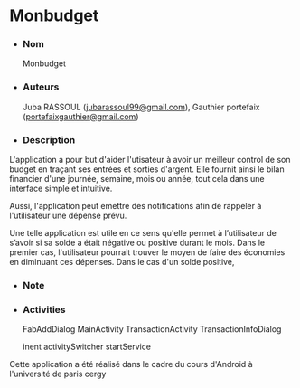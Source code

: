 # Monbudget

* ### Nom
  Monbudget




* ### Auteurs
  Juba RASSOUL (jubarassoul99@gmail.com), 
  Gauthier portefaix (portefaixgauthier@gmail.com)


* ### Description

L'application a pour but d'aider l'utisateur à avoir un meilleur control de son budget en traçant ses entrées et sorties d'argent. Elle fournit ainsi le bilan financier d'une journée, semaine, mois ou année, tout cela dans une interface simple et intuitive.

Aussi, l'application peut emettre des notifications afin de rappeler à l'utilisateur une dépense prévu.

Une telle application est utile en ce sens qu'elle permet à l’utilisateur de s’avoir si sa solde a était négative ou positive durant le mois. Dans le premier cas, l'utilisateur pourrait trouver le moyen de faire des économies en diminuant ces dépenses. Dans le cas d'un solde positive, 

* ### Note

* ### Activities
    FabAddDialog
    MainActivity
    TransactionActivity
    TransactionInfoDialog
    
    inent 
    activitySwitcher
    startService
    
    
    
    

Cette application a été réalisé dans le cadre du cours d'Android à l'université de paris cergy 

